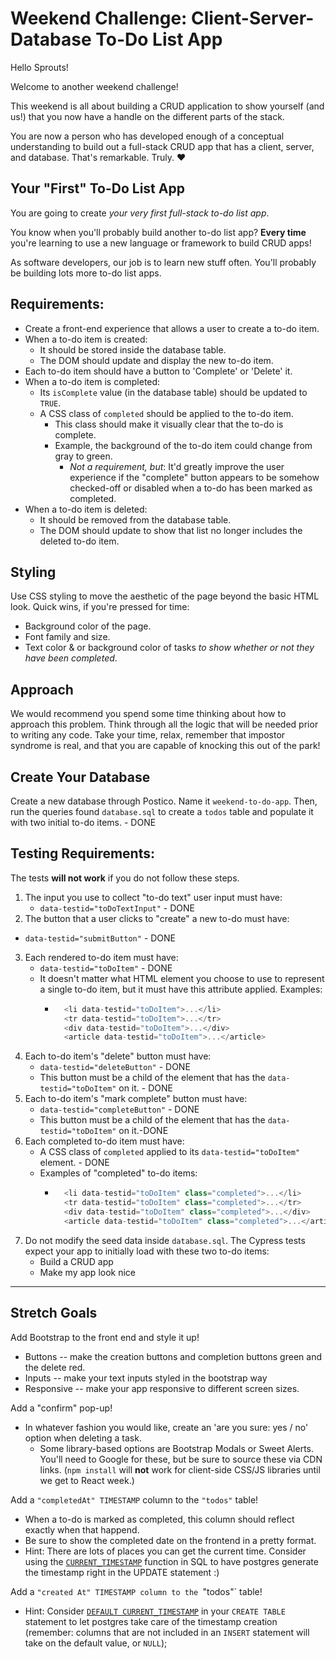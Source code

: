 # Weekend Challenge: Client-Server-Database To-Do List App

Hello Sprouts!

Welcome to another weekend challenge!

This weekend is all about building a CRUD application to show yourself (and us!) that you now have a handle on the different parts of the stack.

You are now a person who has developed enough of a conceptual understanding to build out a full-stack CRUD app that has a client, server, and database. That's remarkable. Truly. ❤️

## Your "First" To-Do List App

You are going to create _your very first full-stack to-do list app_.

You know when you'll probably build another to-do list app? **Every time** you're learning to use a new language or framework to build CRUD apps!

As software developers, our job is to learn new stuff often. You'll probably be building lots more to-do list apps.

## Requirements:

- Create a front-end experience that allows a user to create a to-do item.
- When a to-do item is created:
  - It should be stored inside the database table.
  - The DOM should update and display the new to-do item.
- Each to-do item should have a button to 'Complete' or 'Delete' it.
- When a to-do item is completed:
  - Its `isComplete` value (in the database table) should be updated to `TRUE`.
  - A CSS class of `completed` should be applied to the to-do item.
    - This class should make it visually clear that the to-do is complete.
    - Example, the background of the to-do item could change from gray to green.
      - _Not a requirement, but_: It'd greatly improve the user experience if the "complete" button appears to be somehow checked-off or disabled when a to-do has been marked as completed.
- When a to-do item is deleted:
  - It should be removed from the database table.
  - The DOM should update to show that list no longer includes the deleted to-do item.

## Styling

Use CSS styling to move the aesthetic of the page beyond the basic HTML look. Quick wins, if you're pressed for time:

- Background color of the page.
- Font family and size.
- Text color & or background color of tasks _to show whether or not they have been completed_.

## Approach

We would recommend you spend some time thinking about how to approach this problem. Think through all the logic that will be needed prior to writing any code. Take your time, relax, remember that impostor syndrome is real, and that you are capable of knocking this out of the park!

## Create Your Database

Create a new database through Postico. Name it `weekend-to-do-app`. Then, run the queries found `database.sql` to create a `todos` table and populate it with two initial to-do items. - DONE

## Testing Requirements:

The tests **will not work** if you do not follow these steps.

1. The input you use to collect "to-do text" user input must have:
   - `data-testid="toDoTextInput"` - DONE
2. The button that a user clicks to "create" a new to-do must have:

- `data-testid="submitButton"` - DONE

3. Each rendered to-do item must have:
   - `data-testid="toDoItem"` - DONE
   - It doesn't matter what HTML element you choose to use to represent a single to-do item, but it must have this attribute applied. Examples:
     - ```js
         <li data-testid="toDoItem">...</li>
         <tr data-testid="toDoItem">...</tr>
         <div data-testid="toDoItem">...</div>
         <article data-testid="toDoItem">...</article>
       ```
4. Each to-do item's "delete" button must have:
   - `data-testid="deleteButton"` - DONE
   - This button must be a child of the element that has the `data-testid="toDoItem"` on it. - DONE
5. Each to-do item's "mark complete" button must have:
   - `data-testid="completeButton"` - DONE
   - This button must be a child of the element that has the `data-testid="toDoItem"` on it.-DONE
6. Each completed to-do item must have:
   - A CSS class of `completed` applied to its `data-testid="toDoItem"` element. - DONE
   - Examples of "completed" to-do items:
     - ```js
         <li data-testid="toDoItem" class="completed">...</li>
         <tr data-testid="toDoItem" class="completed">...</tr>
         <div data-testid="toDoItem" class="completed">...</div>
         <article data-testid="toDoItem" class="completed">...</article>
       ```
7. Do not modify the seed data inside `database.sql`. The Cypress tests expect your app to initially load with these two to-do items:
   - Build a CRUD app
   - Make my app look nice

---

## Stretch Goals

Add Bootstrap to the front end and style it up!

- Buttons -- make the creation buttons and completion buttons green and the delete red.
- Inputs -- make your text inputs styled in the bootstrap way
- Responsive -- make your app responsive to different screen sizes.

Add a "confirm" pop-up!

- In whatever fashion you would like, create an 'are you sure: yes / no' option when deleting a task.
  - Some library-based options are Bootstrap Modals or Sweet Alerts. You'll need to Google for these, but be sure to source these via CDN links. (`npm install` will **not** work for client-side CSS/JS libraries until we get to React week.)

Add a `"completedAt" TIMESTAMP` column to the `"todos"` table!

- When a to-do is marked as completed, this column should reflect exactly when that happend.
- Be sure to show the completed date on the frontend in a pretty format.
- Hint: There are lots of places you can get the current time. Consider using the [`CURRENT_TIMESTAMP`](https://www.postgresql.org/docs/current/functions-datetime.html#FUNCTIONS-DATETIME-CURRENT) function in SQL to have postgres generate the timestamp right in the UPDATE statement :)

Add a `"created At" TIMESTAMP column to the `"todos"` table!

- Hint: Consider [`DEFAULT CURRENT_TIMESTAMP`](https://www.postgresql.org/docs/current/datatype-datetime.html#DATATYPE-DATETIME-SPECIAL-VALUES) in your `CREATE TABLE` statement to let postgres take care of the timestamp creation (remember: columns that are not included in an `INSERT` statement will take on the default value, or `NULL`);
